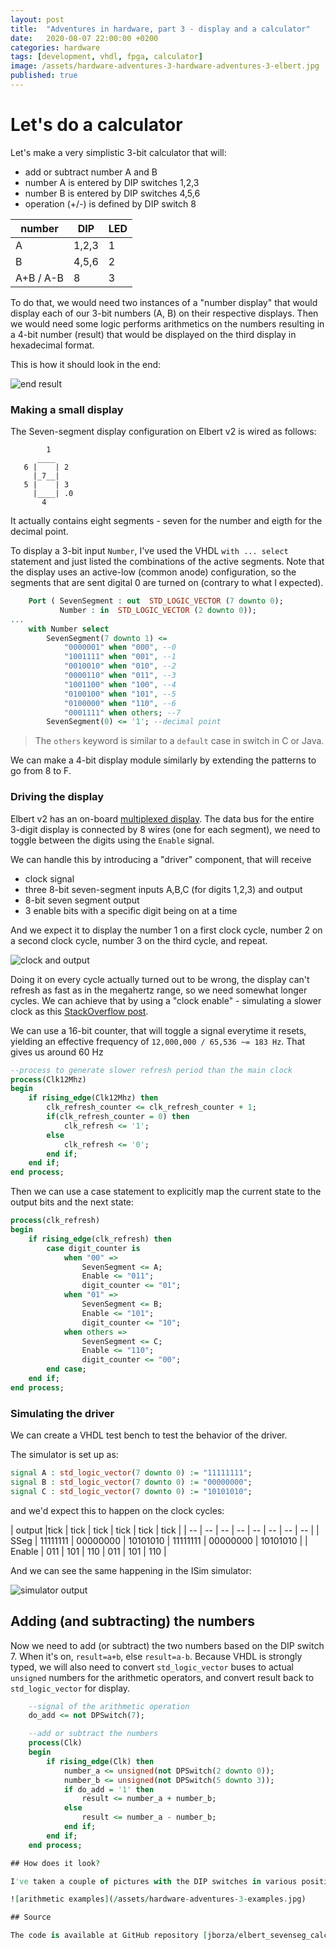```yaml
---
layout: post
title:  "Adventures in hardware, part 3 - display and a calculator"
date:   2020-08-07 22:00:00 +0200
categories: hardware
tags: [development, vhdl, fpga, calculator]
image: /assets/hardware-adventures-3-hardware-adventures-3-elbert.jpg 
published: true
---
```


# Let's do a calculator

Let's make a very simplistic 3-bit calculator that will:
- add or subtract number A and B
- number A is entered by DIP switches 1,2,3
- number B is entered by DIP switches 4,5,6
- operation (+/-) is defined by DIP switch 8

| number | DIP | LED |
| -- | -- | -- |
| A | 1,2,3 | 1 |
| B | 4,5,6 | 2 |
| A+B / A-B | 8 | 3 |

To do that, we would need two instances of a "number display" that would display each of our 3-bit numbers (A, B) on their respective displays. Then we would need some logic performs arithmetics on the numbers resulting in a 4-bit number (result) that would be displayed on the third display in hexadecimal format.

This is how it should look in the end:

![end result](/assets/hardware-adventures-3-elbert.jpg)

### Making a small display

The Seven-segment display configuration on Elbert v2 is wired as follows:

```
        1    
      ____
   6 |    | 2
     |_7__| 
   5 |    | 3
     |____| .0
       4
```

It actually contains eight segments - seven for the number and eigth for the decimal point.

To display a 3-bit input `Number`, I've used the VHDL `with ... select` statement and just listed the combinations of the active segments. Note that the display uses an active-low (common anode) configuration, so the segments that are sent digital 0 are turned on (contrary to what I expected).

```vhdl
    Port ( SevenSegment : out  STD_LOGIC_VECTOR (7 downto 0);
           Number : in  STD_LOGIC_VECTOR (2 downto 0));
...
	with Number select
		SevenSegment(7 downto 1) <=
			"0000001" when "000", --0
			"1001111" when "001", --1
			"0010010" when "010", --2
			"0000110" when "011", --3
			"1001100" when "100", --4
			"0100100" when "101", --5
			"0100000" when "110", --6
			"0001111" when others; --7
		SevenSegment(0) <= '1'; --decimal point
```

> The `others` keyword is similar to a `default` case in switch in C or Java.

We can make a 4-bit display module similarly by extending the patterns to go from 8 to F.

### Driving the display

Elbert v2 has an on-board [multiplexed display](https://en.wikipedia.org/wiki/Multiplexed_display). The data bus for the entire 3-digit display is connected by 8 wires (one for each segment), we need to toggle between the digits using the `Enable` signal. 

We can handle this by introducing a "driver" component, that will receive 
- clock signal
- three 8-bit seven-segment inputs A,B,C (for digits 1,2,3)
and output
- 8-bit seven segment output
- 3 enable bits with a specific digit being on at a time

And we expect it to display the number 1 on a first clock cycle, number 2 on a second clock cycle, number 3 on the third cycle, and repeat.

![clock and output](/assets/hardware-adventures-3-driver.png)

Doing it on every cycle actually turned out to be wrong, the display can't refresh as fast as in the megahertz range, so we need somewhat longer cycles. We can achieve that by using a "clock enable" - simulating a slower clock as  this [StackOverflow post](https://stackoverflow.com/questions/15244992/vhdl-creating-a-very-slow-clock-pulse-based-on-a-very-fast-clock).

We can use a 16-bit counter, that will toggle a signal everytime it resets, yielding an effective frequency of `12,000,000 / 65,536 ~= 183 Hz`. That gives us around 60 Hz 

```vhdl
--process to generate slower refresh period than the main clock
process(Clk12Mhz)
begin
	if rising_edge(Clk12Mhz) then
		clk_refresh_counter <= clk_refresh_counter + 1;
		if(clk_refresh_counter = 0) then
			clk_refresh <= '1';
		else
			clk_refresh <= '0';
		end if;
	end if;
end process;
```
Then we can use a case statement to explicitly map the current state to the output bits and the next state:

```vhdl
process(clk_refresh) 
begin
	if rising_edge(clk_refresh) then
		case digit_counter is
			when "00" => 
				SevenSegment <= A;
				Enable <= "011";
				digit_counter <= "01";
			when "01" =>
				SevenSegment <= B;
				Enable <= "101";
				digit_counter <= "10";
			when others => 
				SevenSegment <= C;
				Enable <= "110";
				digit_counter <= "00";
		end case;
	end if;
end process;
```

### Simulating the driver

We can create a VHDL test bench to test the behavior of the driver.

The simulator is set up as:

```vhdl
signal A : std_logic_vector(7 downto 0) := "11111111";
signal B : std_logic_vector(7 downto 0) := "00000000";
signal C : std_logic_vector(7 downto 0) := "10101010";   
```

and we'd expect this to happen on the clock cycles:

| output |tick | tick | tick | tick | tick | tick |
| -- | -- | -- | -- | -- | -- | -- | -- |
| SSeg   | 11111111 | 00000000 | 10101010   | 11111111 | 00000000 | 10101010   | 
| Enable | 011      | 101      | 110        |  011      | 101      | 110        |

And we can see the same happening in the ISim simulator:

![simulator output](/assets/hardware-adventures-3-sseg-isim.png)

## Adding (and subtracting) the numbers

Now we need to add (or subtract) the two numbers based on the DIP switch 7. When it's on, `result=a+b`, else `result=a-b`.
Because VHDL is strongly typed, we will also need to convert `std_logic_vector` buses to actual `unsigned` numbers for the arithmetic operators, and convert result back to `std_logic_vector` for display. 

```vhdl
    --signal of the arithmetic operation
    do_add <= not DPSwitch(7);

	--add or subtract the numbers
	process(Clk)
	begin
		if rising_edge(Clk) then
			number_a <= unsigned(not DPSwitch(2 downto 0));
			number_b <= unsigned(not DPSwitch(5 downto 3));
			if do_add = '1' then
				result <= number_a + number_b;
			else
				result <= number_a - number_b;
			end if;
		end if;
	end process;

## How does it look?

I've taken a couple of pictures with the DIP switches in various positions:

![arithmetic examples](/assets/hardware-adventures-3-examples.jpg)

## Source

The code is available at GitHub repository [jborza/elbert_sevenseg_calc](https://github.com/jborza/elbert_sevenseg_calc).
